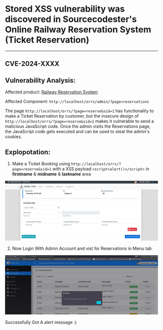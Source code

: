 # Stored XSS vulnerability was discovered in Sourcecodester's Online Railway Reservation System (Ticket Reservation)
---
## CVE-2024-XXXX

Vulnerability Analysis:
---

Affected product: [Railway Reservation System](https://www.sourcecodester.com/php/15121/online-railway-reservation-system-phpoop-project-free-source-code.html)

Affected Component: `http://localhost/orrs/admin/?page=reservations`


The page `http://localhost/orrs/?page=reserve&sid=1` has functionality to make a Ticket Reservation by customer, but the insecure design of `http://localhost/orrs/?page=reserve&sid=1` makes it vulnerable to send a malicious JavaScript code. Once the admin visits the Reservations page, the JavaScript code gets executed and can be used to steal the admin's cookies.


Explopotation:
---

1. Make a Ticket Booking using `http://localhost/orrs/?page=reserve&sid=1`  with a XSS payload `<script>alert()</script>` in **firstname** & **midname**  & **lastname** area

![image](https://github.com/gurudattch/CVEs/blob/main/assets/31.png)

2. Now Login With Admin Account and vist for Reservations in Menu tab

![image](https://github.com/gurudattch/CVEs/blob/main/assets/32.png)

Successfully Got A alert message :)
